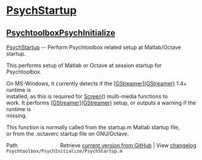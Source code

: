 # [PsychStartup](PsychStartup)
## [Psychtoolbox](Psychtoolbox)[PsychInitialize](PsychInitialize)

[PsychStartup](PsychStartup) -- Perform Psychtoolbox related setup at Matlab/Octave startup.  
  
This performs setup of Matlab or Octave at session startup for  
Psychtoolbox.  
  
On MS-Windows, it currently detects if the [[GStreamer](GStreamer)][(GStreamer)]((GStreamer)) 1.4+ runtime is  
installed, as this is required for [Screen](Screen)() multi-media functions to  
work. It performs [[GStreamer](GStreamer)][(GStreamer)]((GStreamer)) setup, or outputs a warning if the runtime is  
missing.  
  
This function is normally called from the startup.m Matlab startup file,  
or from the .octaverc startup file on GNU/Octave.  
  




<div class="code_header" style="text-align:right;">
  <span style="float:left;">Path&nbsp;&nbsp;</span> <span class="counter">Retrieve <a href=
  "https://raw.github.com/Psychtoolbox-3/Psychtoolbox-3/beta/Psychtoolbox/PsychInitialize/PsychStartup.m">current version from GitHub</a> | View <a href=
  "https://github.com/Psychtoolbox-3/Psychtoolbox-3/commits/beta/Psychtoolbox/PsychInitialize/PsychStartup.m">changelog</a></span>
</div>
<div class="code">
  <code>Psychtoolbox/PsychInitialize/PsychStartup.m</code>
</div>

